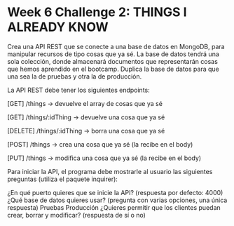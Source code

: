 # Week 6 Challenge 2: THINGS I ALREADY KNOW

Crea una API REST que se conecte a una base de datos en MongoDB, para manipular recursos de tipo cosas que ya sé. La base de datos tendrá una sola colección, donde almacenará documentos que representarán cosas que hemos aprendido en el bootcamp. Duplica la base de datos para que una sea la de pruebas y otra la de producción.

La API REST debe tener los siguientes endpoints:

[GET] /things -> devuelve el array de cosas que ya sé

[GET] /things/:idThing -> devuelve una cosa que ya sé

[DELETE] /things/:idThing -> borra una cosa que ya sé

[POST] /things -> crea una cosa que ya sé (la recibe en el body)

[PUT] /things -> modifica una cosa que ya sé (la recibe en el body)

Para iniciar la API, el programa debe mostrarle al usuario las siguientes preguntas (utiliza el paquete inquirer):

¿En qué puerto quieres que se inicie la API? (respuesta por defecto: 4000)
¿Qué base de datos quieres usar? (pregunta con varias opciones, una única respuesta)
Pruebas
Producción
¿Quieres permitir que los clientes puedan crear, borrar y modificar? (respuesta de sí o no)
